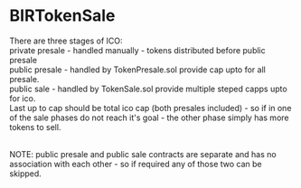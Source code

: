 # BIRTokenSale

There are three stages of ICO: <br />
private presale - handled manually - tokens distributed before public presale <br />
public presale - handled by TokenPresale.sol provide cap upto for all presale. <br />
public sale - handled by TokenSale.sol provide multiple steped capps upto for ico. <br />
Last up to cap should be total ico cap (both presales included) - so if in one of the sale phases do not reach it's goal - the other phase simply has more tokens to sell. <br /> <br />

NOTE: public presale and public sale contracts are separate and has no association with each other - so if required any of those two can be skipped.
